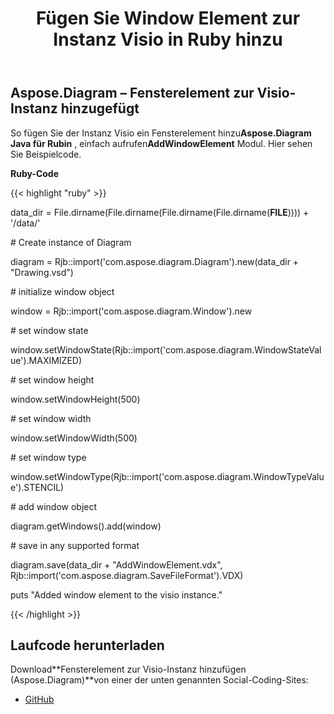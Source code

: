 ﻿---
title: Fügen Sie Window Element zur Instanz Visio in Ruby hinzu
type: docs
weight: 20
url: /de/java/add-window-element-to-the-visio-instance-in-ruby/
---
## **Aspose.Diagram – Fensterelement zur Visio-Instanz hinzugefügt**
 So fügen Sie der Instanz Visio ein Fensterelement hinzu**Aspose.Diagram Java für Rubin** , einfach aufrufen**AddWindowElement** Modul. Hier sehen Sie Beispielcode.

**Ruby-Code**

{{< highlight "ruby" >}}

 data_dir = File.dirname(File.dirname(File.dirname(File.dirname(__FILE__)))) + '/data/'

\# Create instance of Diagram

diagram = Rjb::import('com.aspose.diagram.Diagram').new(data_dir + "Drawing.vsd")

\# initialize window object

window = Rjb::import('com.aspose.diagram.Window').new

\# set window state

window.setWindowState(Rjb::import('com.aspose.diagram.WindowStateValue').MAXIMIZED)

\# set window height

window.setWindowHeight(500)

\# set window width

window.setWindowWidth(500)

\# set window type

window.setWindowType(Rjb::import('com.aspose.diagram.WindowTypeValue').STENCIL)

\# add window object

diagram.getWindows().add(window)

\# save in any supported format

diagram.save(data_dir + "AddWindowElement.vdx", Rjb::import('com.aspose.diagram.SaveFileFormat').VDX)

puts "Added window element to the visio instance."

{{< /highlight >}}
## **Laufcode herunterladen**
 Download**Fensterelement zur Visio-Instanz hinzufügen (Aspose.Diagram)**von einer der unten genannten Social-Coding-Sites:

- [GitHub](https://github.com/asposediagram/Aspose.Diagram-for-Java/blob/master/Plugins/Aspose_Diagram_Java_for_Ruby/lib/asposediagramjava/WindowElements/addwindowelement.rb)
